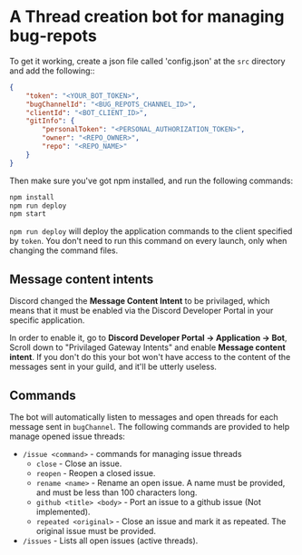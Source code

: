 # A Thread creation bot for managing bug-repots

To get it working, create a json file called 'config.json' at the `src` directory and add the following::

```json
{
	"token": "<YOUR_BOT_TOKEN>",
	"bugChannelId": "<BUG_REPOTS_CHANNEL_ID>",
	"clientId": "<BOT_CLIENT_ID>",
	"gitInfo": {
		"personalToken": "<PERSONAL_AUTHORIZATION_TOKEN>",
		"owner": "<REPO_OWNER>",
		"repo": "<REPO_NAME>"
	}
}
```

Then make sure you've got npm installed, and run the following commands:

```bash
npm install
npm run deploy
npm start
```

`npm run deploy` will deploy the application commands to the client specified by `token`.
You don't need to run this command on every launch, only when changing the command files.

## Message content intents

Discord changed the **Message Content Intent** to be privilaged, which means that it must be enabled via the Discord Developer Portal in your specific application.

In order to enable it, go to **Discord Developer Portal -> Application -> Bot**, Scroll down to "Privilaged Gateway Intents" and enable **Message content intent**.
If you don't do this your bot won't have access to the content of the messages sent in your guild, and it'll be utterly useless.

## Commands

The bot will automatically listen to messages and open threads for each message sent in `bugChannel`. The following commands are provided to help manage opened issue threads:

- `/issue <command>` - commands for managing issue threads
  - `close` - Close an issue.
  - `reopen` - Reopen a closed issue.
  - `rename <name>` - Rename an open issue. A name must be provided, and must be less than 100 characters long.
  - `github <title> <body>` - Port an issue to a github issue (Not implemented).
  - `repeated <original>` - Close an issue and mark it as repeated. The original issue must be provided.
- `/issues` - Lists all open issues (active threads).

